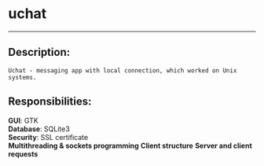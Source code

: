 # uchat

--------
## Description:
```
Uchat - messaging app with local connection, which worked on Unix systems.
```
## Responsibilities:
**GUI**: GTK\
**Database**: SQLite3\
**Security**:  SSL certificate\
**Multithreading & sockets programming**
**Client structure**
**Server and client requests**
